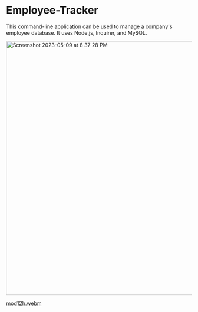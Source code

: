 # Employee-Tracker
This command-line application can be used to manage a company's employee database. It uses Node.js, Inquirer, and MySQL.

<img width="690" alt="Screenshot 2023-05-09 at 8 37 28 PM" src="https://github.com/kali20987/Employee-Tracker/assets/128011155/6fdf7c90-37c4-4314-b685-360b880c7256">

[mod12h.webm](https://github.com/kali20987/Employee-Tracker/assets/128011155/fcb2517f-8ab7-424a-b878-4e131ed78cda) 